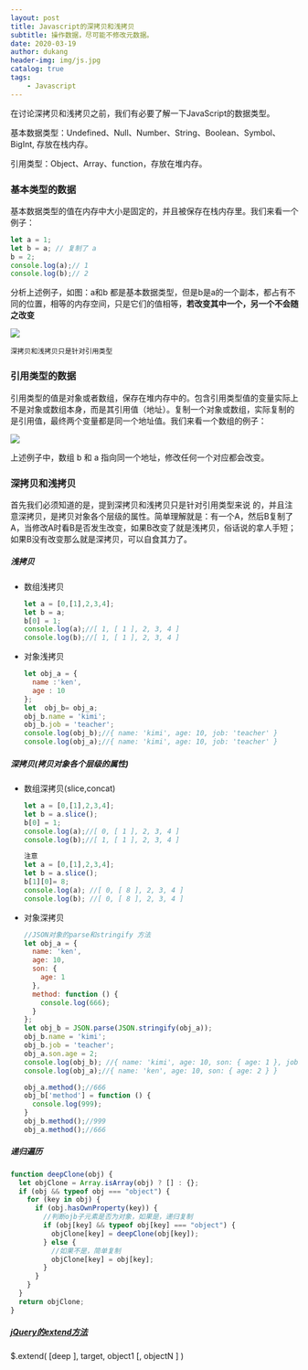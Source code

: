 ```yaml
---
layout: post
title: Javascript的深拷贝和浅拷贝
subtitle: 操作数据，尽可能不修改元数据。
date: 2020-03-19
author: dukang
header-img: img/js.jpg
catalog: true
tags: 
    - Javascript
---
```


在讨论深拷贝和浅拷贝之前，我们有必要了解一下JavaScript的数据类型。

基本数据类型：Undefined、Null、Number、String、Boolean、Symbol、BigInt, 存放在栈内存。

引用类型：Object、Array、function，存放在堆内存。

### 基本类型的数据

基本数据类型的值在内存中大小是固定的，并且被保存在栈内存里。我们来看一个例子：

```javascript
let a = 1;
let b = a; // 复制了 a
b = 2;
console.log(a);// 1
console.log(b);// 2
```

分析上述例子，如图：a和b 都是基本数据类型，但是b是a的一个副本，都占有不同的位置，相等的内存空间，只是它们的值相等，**若改变其中一个，另一个不会随之改变**



![](http://dukangblog.top/img/clipboard.jpg)

`深拷贝和浅拷贝只是针对引用类型`

### 引用类型的数据

引用类型的值是对象或者数组，保存在堆内存中的。包含引用类型值的变量实际上不是对象或数组本身，而是其引用值（地址）。复制一个对象或数组，实际复制的是引用值，最终两个变量都是同一个地址值。我们来看一个数组的例子：

![](http://dukangblog.top/img/case-1.jpg)

上述例子中，数组 b 和 a 指向同一个地址，修改任何一个对应都会改变。

### 深拷贝和浅拷贝

首先我们必须知道的是，提到深拷贝和浅拷贝只是针对引用类型来说 的，并且注意深拷贝，是拷贝对象各个层级的属性。简单理解就是：有一个A，然后B复制了A，当修改A时看B是否发生改变，如果B改变了就是浅拷贝，俗话说的拿人手短；如果B没有改变那么就是深拷贝，可以自食其力了。

##### 浅拷贝

- 数组浅拷贝

  ```javascript
  let a = [0,[1],2,3,4];
  let b = a;
  b[0] = 1;
  console.log(a);//[ 1, [ 1 ], 2, 3, 4 ]
  console.log(b);//[ 1, [ 1 ], 2, 3, 4 ]
  ```

- 对象浅拷贝

  ```javascript
  let obj_a = {
    name :'ken',
    age : 10
  };
  let  obj_b= obj_a;
  obj_b.name = 'kimi';
  obj_b.job = 'teacher';
  console.log(obj_b);//{ name: 'kimi', age: 10, job: 'teacher' }
  console.log(obj_a);//{ name: 'kimi', age: 10, job: 'teacher' }
  ```

##### 深拷贝(拷贝对象各个层级的属性)

- 数组深拷贝(slice,concat)

  ```javascript
  let a = [0,[1],2,3,4];
  let b = a.slice();
  b[0] = 1;
  console.log(a);//[ 0, [ 1 ], 2, 3, 4 ]
  console.log(b);//[ 1, [ 1 ], 2, 3, 4 ]

  注意 
  let a = [0,[1],2,3,4];
  let b = a.slice();
  b[1][0]= 8;
  console.log(a); //[ 0, [ 8 ], 2, 3, 4 ]
  console.log(b); //[ 0, [ 8 ], 2, 3, 4 ]
  ```

- 对象深拷贝

  ```javascript
  //JSON对象的parse和stringify 方法
  let obj_a = {
    name: 'ken',
    age: 10,
    son: {
      age: 1
    },
    method: function () {
      console.log(666);
    }
  };
  let obj_b = JSON.parse(JSON.stringify(obj_a));
  obj_b.name = 'kimi';
  obj_b.job = 'teacher';
  obj_a.son.age = 2;
  console.log(obj_b); //{ name: 'kimi', age: 10, son: { age: 1 }, job: 'teacher' }
  console.log(obj_a);//{ name: 'ken', age: 10, son: { age: 2 } }

  obj_a.method();//666
  obj_b['method'] = function () {
    console.log(999);
  }
  obj_b.method();//999
  obj_a.method();//666
  ```

##### 递归遍历

```javascript
function deepClone(obj) {
  let objClone = Array.isArray(obj) ? [] : {};
  if (obj && typeof obj === "object") {
    for (key in obj) {
      if (obj.hasOwnProperty(key)) {
        //判断ojb子元素是否为对象，如果是，递归复制
        if (obj[key] && typeof obj[key] === "object") {
          objClone[key] = deepClone(obj[key]);
        } else {
          //如果不是，简单复制
          objClone[key] = obj[key];
        }
      }
    }
  }
  return objClone;
}
```

##### [jQuery的extend方法](http://jquery.cuishifeng.cn/jQuery.extend.html)

$.extend( [deep ], target, object1 [, objectN ] )

